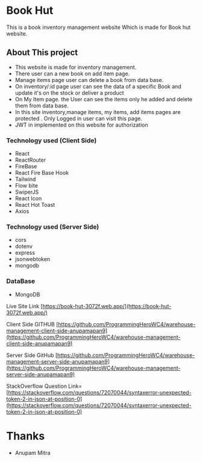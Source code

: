# Book Hut

This is a book inventory management website Which is made for Book hut website.

## About This project

- This website is made for inventory management. 
- There user can a new book on add item page.
- Manage items page user can delete a book from data base.
- On inventory/:id page user can see the data of a specific Book and update it's on the stock or deliver a product 
- On My Item page. the User can see the items only he added and delete them from data base.
- In this site inventory,manage items, my items, add items pages are protected . Only Logged in user can visit this page.
- JWT in implemented on this website for authorization

### Technology used (Client Side)

- React
- ReactRouter
- FireBase
- React Fire Base Hook
- Tailwind 
- Flow bite
- SwiperJS
- React Icon
- React Hot Toast
- Axios

### Technology used (Server Side)

- cors
- dotenv
- express
- jsonwebtoken
- mongodb

### DataBase
- MongoDB



Live Site Link [https://book-hut-3072f.web.app/](https://book-hut-3072f.web.app/)

Client Side GITHUB [https://github.com/ProgrammingHeroWC4/warehouse-management-client-side-anupamapan9](https://github.com/ProgrammingHeroWC4/warehouse-management-client-side-anupamapan9)

Server Side GitHub [https://github.com/ProgrammingHeroWC4/warehouse-management-server-side-anupamapan9](https://github.com/ProgrammingHeroWC4/warehouse-management-server-side-anupamapan9)

StackOverflow Question Link= [https://stackoverflow.com/questions/72070044/syntaxerror-unexpected-token-2-in-json-at-position-0](https://stackoverflow.com/questions/72070044/syntaxerror-unexpected-token-2-in-json-at-position-0)


# Thanks 
- Anupam Mitra
